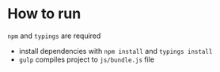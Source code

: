 # How to run
`npm` and `typings` are required
* install dependencies with `npm install` and `typings install`
* `gulp` compiles project to `js/bundle.js` file